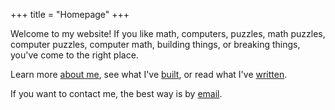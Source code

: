 +++
title = "Homepage"
+++

<!-- _If you keep running into a wall, you might quantum tunnel to the other side._ -->

Welcome to my website! If you like math, computers, puzzles, math puzzles, computer puzzles, computer math, building things, or breaking things, you've come to the right place.

Learn more [about me](about), see what I've [built](projects), or read what I've [written](blog).

If you want to contact me, the best way is by [email](mailto:ben.frankel7@gmail.com).
